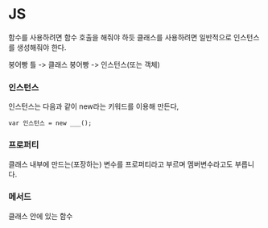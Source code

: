 JS
=============


함수를 사용하려면 함수 호출을 해줘야 하듯 클래스를 사용하려면 일반적으로 인스턴스를 생성해줘야 한다.

붕어빵 틀 -> 클래스
붕어빵 -> 인스턴스(또는 객체)


### 인스턴스
인스턴스는 다음과 같이 new라는 키워드를 이용해 만든다,

    var 인스턴스 = new ___();

### 프로퍼티
클래스 내부에 만드는(포장하는) 변수를 프로퍼티라고 부르며 멤버변수라고도 부릅니다.


### 메서드
클래스 안에 있는 함수
